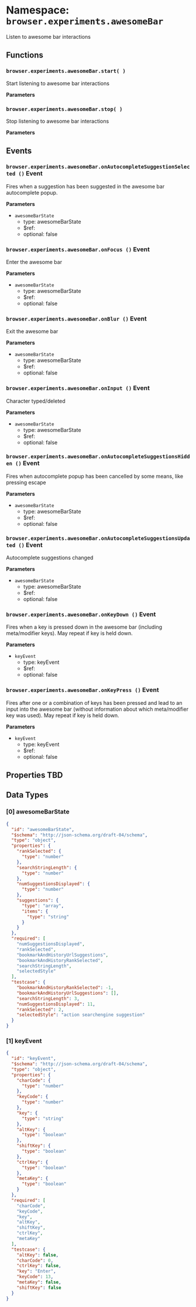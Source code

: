 # Namespace: `browser.experiments.awesomeBar`

Listen to awesome bar interactions

## Functions

### `browser.experiments.awesomeBar.start( )`

Start listening to awesome bar interactions

**Parameters**

### `browser.experiments.awesomeBar.stop( )`

Stop listening to awesome bar interactions

**Parameters**

## Events

### `browser.experiments.awesomeBar.onAutocompleteSuggestionSelected ()` Event

Fires when a suggestion has been suggested in the awesome bar autocomplete popup.

**Parameters**

* `awesomeBarState`
  * type: awesomeBarState
  * $ref:
  * optional: false

### `browser.experiments.awesomeBar.onFocus ()` Event

Enter the awesome bar

**Parameters**

* `awesomeBarState`
  * type: awesomeBarState
  * $ref:
  * optional: false

### `browser.experiments.awesomeBar.onBlur ()` Event

Exit the awesome bar

**Parameters**

* `awesomeBarState`
  * type: awesomeBarState
  * $ref:
  * optional: false

### `browser.experiments.awesomeBar.onInput ()` Event

Character typed/deleted

**Parameters**

* `awesomeBarState`
  * type: awesomeBarState
  * $ref:
  * optional: false

### `browser.experiments.awesomeBar.onAutocompleteSuggestionsHidden ()` Event

Fires when autocomplete popup has been cancelled by some means, like pressing escape

**Parameters**

* `awesomeBarState`
  * type: awesomeBarState
  * $ref:
  * optional: false

### `browser.experiments.awesomeBar.onAutocompleteSuggestionsUpdated ()` Event

Autocomplete suggestions changed

**Parameters**

* `awesomeBarState`
  * type: awesomeBarState
  * $ref:
  * optional: false

### `browser.experiments.awesomeBar.onKeyDown ()` Event

Fires when a key is pressed down in the awesome bar (including meta/modifier keys). May repeat if key is held down.

**Parameters**

* `keyEvent`
  * type: keyEvent
  * $ref:
  * optional: false

### `browser.experiments.awesomeBar.onKeyPress ()` Event

Fires after one or a combination of keys has been pressed and lead to an input into the awesome bar (without information about which meta/modifier key was used). May repeat if key is held down.

**Parameters**

* `keyEvent`
  * type: keyEvent
  * $ref:
  * optional: false

## Properties TBD

## Data Types

### [0] awesomeBarState

```json
{
  "id": "awesomeBarState",
  "$schema": "http://json-schema.org/draft-04/schema",
  "type": "object",
  "properties": {
    "rankSelected": {
      "type": "number"
    },
    "searchStringLength": {
      "type": "number"
    },
    "numSuggestionsDisplayed": {
      "type": "number"
    },
    "suggestions": {
      "type": "array",
      "items": {
        "type": "string"
      }
    }
  },
  "required": [
    "numSuggestionsDisplayed",
    "rankSelected",
    "bookmarkAndHistoryUrlSuggestions",
    "bookmarkAndHistoryRankSelected",
    "searchStringLength",
    "selectedStyle"
  ],
  "testcase": {
    "bookmarkAndHistoryRankSelected": -1,
    "bookmarkAndHistoryUrlSuggestions": [],
    "searchStringLength": 3,
    "numSuggestionsDisplayed": 11,
    "rankSelected": 2,
    "selectedStyle": "action searchengine suggestion"
  }
}
```

### [1] keyEvent

```json
{
  "id": "keyEvent",
  "$schema": "http://json-schema.org/draft-04/schema",
  "type": "object",
  "properties": {
    "charCode": {
      "type": "number"
    },
    "keyCode": {
      "type": "number"
    },
    "key": {
      "type": "string"
    },
    "altKey": {
      "type": "boolean"
    },
    "shiftKey": {
      "type": "boolean"
    },
    "ctrlKey": {
      "type": "boolean"
    },
    "metaKey": {
      "type": "boolean"
    }
  },
  "required": [
    "charCode",
    "keyCode",
    "key",
    "altKey",
    "shiftKey",
    "ctrlKey",
    "metaKey"
  ],
  "testcase": {
    "altKey": false,
    "charCode": 0,
    "ctrlKey": false,
    "key": "Enter",
    "keyCode": 13,
    "metaKey": false,
    "shiftKey": false
  }
}
```

